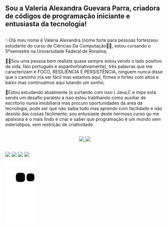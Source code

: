 ## Sou a Valeria Alexandra Guevara Parra, criadora de códigos de programação iniciante e entusiasta da tecnologia!
##
✨Olá meu nome é Valeria Alexandra (nome forte para pessoas fortes)sou estudante do curso de Ciências Da Computação👩‍💻, estou cursando o 5ºsemestre na Universidade Federal de Roraima;

🙋‍♀️Sou uma pessoa bem realista quase sempre estou vendo o lado positivo da vida, falo português e espanhol(nativamente), três palavras que me caracterizam é FOCO, RESILIÊNCIA E PERSISTÊNCIA, ninguem nunca disse que o caminho iria ser fácil mas estamos aqui, firmes e fortes com altos e baixo mas continuamos aqui lutando um sonho;

💖Estou estudando atualmente (e surtando com isso ) Java,C e mips esta sendo um desafio paralelo a isso estou trablhando como auxiliar de escritorio numa imobiliaria mas procuro oportunidades da area da tecnologia, pode ser que não saiba tudo mas aprendo com facilidade e não desisto das coisas fácilmente, sou entusiaste deste hermoso curso qu me apaixona e o mais lindo é criar e saber que  programação é um mundo sem esteriotipos, sem restrição de criatividade.
##

<div align="center">
  <a href="https://github.com/ValeriaGuevara1901">
  <img height="180em" src="https://github-readme-stats.vercel.app/api?username=ValeriaGuevara1901&show_icons=true&theme=dracula&include_all_commits=true&count_private=true"/>
  <img height="180em" src="https://github-readme-stats.vercel.app/api/top-langs/?username=ValeriaGuevara1901&layout=compact&langs_count=7&theme=dracula"/>
</div>
  
  ##
 
<div> 
  <a href="https://instagram.com/valeriaalexandra1901" target="_blank"><img src="https://img.shields.io/badge/-Instagram-%23E4405F?style=for-the-badge&logo=instagram&logoColor=white" target="_blank"></a>
 <a href="https://discord.com/channels/@me" target="_blank"><img src="https://img.shields.io/badge/Discord-7289DA?style=for-the-badge&logo=discord&logoColor=white" target="_blank"></a> 
  <a href = "mailto:valeria.alexandra.guevara.parra01@gmail.com"><img src="https://img.shields.io/badge/-Gmail-%23333?style=for-the-badge&logo=gmail&logoColor=white" target="_blank"></a>
  <a href="https://www.linkedin.com/in/valeria-alexandra-guevara-parra-1498551a4/" target="_blank"><img src="https://img.shields.io/badge/-LinkedIn-%230077B5?style=for-the-badge&logo=linkedin&logoColor=white" target="_blank"></a> 
 
  ![Snake animation](https://github.com/rafaballerini/rafaballerini/blob/output/github-contribution-grid-snake.svg)
 
</div>
